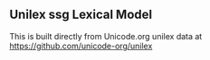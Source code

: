 Unilex ssg Lexical Model
----------------------

This is built directly from Unicode.org unilex data at
https://github.com/unicode-org/unilex
